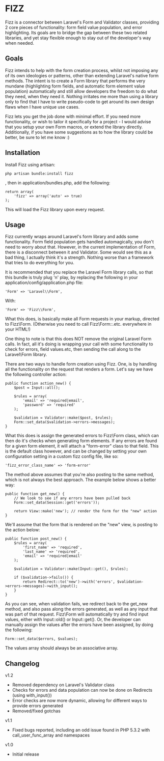 FIZZ
====
Fizz is a connector between Laravel's Form and Validator classes, providing 2 core pieces of functionality: form field value population, and error highlighting. Its goals are to bridge the gap between these two related libraries, and yet stay flexible enough to stay out of the developer's way when needed.

Goals
-----
Fizz intends to help with the form creation process, whilst not imposing any of its own ideologies or patterns, other than extending Laravel's native form methods. The intent is to create a Form library that performs the very mundane (highlighting form fields, and automatic form element value population) automatically and still allow developers the freedom to do what they need, when they need it. Nothing irritates me more than using a library only to find that I have to write pseudo-code to get around its own design flaws when I have unique use cases.

Fizz lets you get the job done with minimal effort. If you need more functionality, or wish to tailor it specifically for a project - I would advise that you setup your own Form macros, or extend the library directly. Additionally, if you have some suggestions as to how the library could be better, be sure to let me know :)

Installation
------------
Install Fizz using artisan:

    php artisan bundle:install fizz

, then in application/bundles.php, add the following:

    return array(
        'fizz' => array('auto' => true)
    );

This will load the Fizz library upon every request.

Usage
-----
Fizz currently wraps around Laravel's form library and adds some functionality. Form field population gets handled automagically, you don't need to worry about that. However, in the current implementation of Form, there is a disconnect between it and Validator. Some would see this as a bad thing, I actually think it's a strength. Nothing worse than a framework that tries to do everything for you.

It is recommended that you replace the Laravel Form library calls, so that this bundle is truly plug 'n' play, by replacing the following in your application/config/application.php file:

    'Form' => 'Laravel\\Form',

With:

    'Form' => 'Fizz\\Form',

What this does, is basically make all Form requests in your markup, directed to Fizz\Form. (Otherwise you need to call Fizz\Form::.etc. everywhere in your HTML!)

One thing to note is that this does NOT remove the original Laravel Form calls. In fact, all it's doing is wrapping your call with some functionality to check for errors, field values.etc, then sending the call along to the Laravel\Form library.

There are two ways to handle form creation using Fizz. One, is by handling all the functionality on the request that renders a form. Let's say we have the following controller action:
    
    public function action_new() {
        $post = Input::all();

        $rules = array(
            'email' => 'required|email',
            'password' => 'required'
        );
        
        $validation = Validator::make($post, $rules);
        Form::set_data($validation->errors->messages);
    }

What this does is assign the generated errors to Fizz\Form class, which can then do it's checks when generating form elements. If any errors are found for a given form element, it will attach a "form-error" class to that field. This is the default class however, and can be changed by setting your own configuration setting in a custom fizz config file, like so:

    'fizz_error_class_name' => 'form-error'

The method above assumes that you're also posting to the same method, which is not always the best approach. The example below shows a better way:

    public function get_new() {
        // We look to see if any errors have been pulled back
        Form::set_data(Session::get('errors'));

        return View::make('new'); // render the form for the "new" action
    }

We'll assume that the form that is rendered on the "new" view, is posting to the action below:

    public function post_new() {
        $rules = array(
            'first_name' => 'required',
            'last_name' => 'required',
            'email' => 'required|email'
        );

        $validation = Validator::make(Input::get(), $rules);

        if ($validation->fails()) {
            return Redirect::to('new')->with('errors', $validation->errors->messages)->with_input();
        }
    }

As you can see, when validation fails, we redirect back to the get_new method, and also pass along the errors generated, as well as any input that was part of that request. Fizz\Form will automatically try and find input values, either with Input::old() or Input::get(). Or, the developer can manually assign the values after the errors have been assigned, by doing the following:

    Form::set_data($errors, $values);

The values array should always be an associative array.

Changelog
---------
v1.2
* Removed dependency on Laravel's Validator class
* Checks for errors and data population can now be done on Redirects (using with_input())
* Error checks are now more dynamic, allowing for different ways to provide errors generated
* Removed/fixed gotchas

v1.1
* Fixed bugs reported, including an odd issue found in PHP 5.3.2 with call_user_func_array and namespaces

v1.0
* Initial release